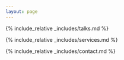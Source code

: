 ```yaml
---
layout: page
---
```


{% include_relative _includes/talks.md %}

{% include_relative _includes/services.md %}

{% include_relative _includes/contact.md %}
